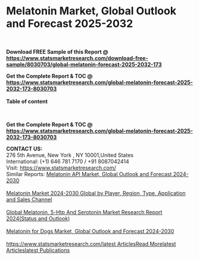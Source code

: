 <h1>Melatonin Market, Global Outlook and Forecast 2025-2032</h1><br/><p><strong>Download FREE Sample of this Report @ <a href="https://www.statsmarketresearch.com/download-free-sample/8030703/global-melatonin-forecast-2025-2032-173">https://www.statsmarketresearch.com/download-free-sample/8030703/global-melatonin-forecast-2025-2032-173</a></strong></p><div><b>Get the Complete Report & TOC @ <a href="https://www.statsmarketresearch.com/global-melatonin-forecast-2025-2032-173-8030703">https://www.statsmarketresearch.com/global-melatonin-forecast-2025-2032-173-8030703</a></b></div><br><b>Table of content</b><p><br><div><b>Get the Complete Report & TOC @ <a href="https://www.statsmarketresearch.com/global-melatonin-forecast-2025-2032-173-8030703">https://www.statsmarketresearch.com/global-melatonin-forecast-2025-2032-173-8030703</a></b></div></p> <b>CONTACT US:</b><br>276 5th Avenue, New York , NY 10001,United States<br>International: (+1) 646 781 7170 / +91 8087042414<br>Visit: <a href="https://www.statsmarketresearch.com/">https://www.statsmarketresearch.com/</a><br>Similar Reports: <a href="https://www.statsmarketresearch.com/global-melatonin-forecast-2025-2032-173-8030703">Melatonin API Market, Global Outlook and Forecast 2024-2030</a><br/><br/><a href="https://www.statsmarketresearch.com/global-melatonin-forecast-2025-2032-173-8030703">Melatonin Market 2024-2030 Global by Player, Region, Type, Application and Sales Channel</a><br/><br/><a href="https://www.statsmarketresearch.com/global-melatonin-forecast-2025-2032-173-8030703">Global Melatonin, 5-Htp And Serotonin Market Research Report 2024(Status and Outlook)</a><br/><br/><a href="https://www.statsmarketresearch.com/global-melatonin-forecast-2025-2032-173-8030703">Melatonin for Dogs Market, Global Outlook and Forecast 2024-2030</a><br/><br/><a href="https://gyeongbokgung.com">https://www.statsmarketresearch.com/</a><a href="https://hallyeomaritime.com">latest Articles</a><a href="https://jingwansa.com">Read More</a><a href=https://nguoiviet.jp/">latest Articles</a><a href="https://www.intelmarketresearch.com/">latest Publications</a>